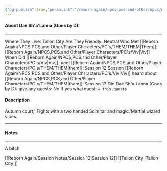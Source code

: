 ```yaml
---
{"dg-publish":true,"permalink":"/reborn-again/npcs-pcs-and-other/npcs/neutral/dae-sh-a-lanna-goes-by-d/"}
---
```



#### About Dae Sh'a'Lanna (Goes by D):
---
Where They Live: Tallon City 
Are They Friendly: Neutral
Who Met [[Reborn Again/NPCS,PCS,and Other/Player Characters/PC's/THEM/THEM\|Them]]: [[Reborn Again/NPCS,PCS,and Other/Player Characters/PC's/Viv\|Viv]]
When Did [[Reborn Again/NPCS,PCS,and Other/Player Characters/PC's/Viv\|Viv]] meet [[Reborn Again/NPCS,PCS,and Other/Player Characters/PC's/THEM/THEM\|them]]: Session 12
Session [[Reborn Again/NPCS,PCS,and Other/Player Characters/PC's/Viv\|Viv]] heard about [[Reborn Again/NPCS,PCS,and Other/Player Characters/PC's/THEM/THEM\|them]]: Session 12
Did Dae Sh'a'Lanna (Goes by D): give any quests: No
	If yes what quest: `= this.quests`


#### Description
Autumn court,''Fights with a two handed Scimitar and magic.'Martial wizard vibes.

---

#### Notes
---
A bitch

[[Reborn Again/Session Notes/Session 12\|Session 12]]
[[Tallon City \|Tallon City ]]

